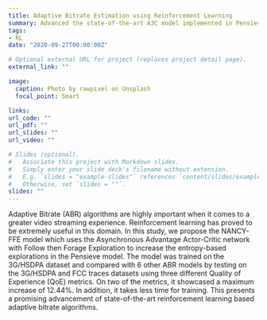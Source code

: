 ```yaml
---
title: Adaptive Bitrate Estimation using Reinforcement Learning
summary: Advanced the state-of-the-art A3C model implemented in Pensieve by increasing exploration using the Follow then Forage technique 
tags:
- RL
date: "2020-09-27T00:00:00Z"

# Optional external URL for project (replaces project detail page).
external_link: ""

image:
  caption: Photo by rawpixel on Unsplash
  focal_point: Smart

links:
url_code: ""
url_pdf: ""
url_slides: ""
url_video: ""

# Slides (optional).
#   Associate this project with Markdown slides.
#   Simply enter your slide deck's filename without extension.
#   E.g. `slides = "example-slides"` references `content/slides/example-slides.md`.
#   Otherwise, set `slides = ""`.
slides: ""
---
```


Adaptive Bitrate (ABR) algorithms are highly important when it comes to a greater video streaming experience. Reinforcement learning has proved to be extremely useful in this domain. In this study, we propose the NANCY-FFE model which uses the Asynchronous Advantage Actor-Critic network with Follow then Forage Exploration to increase the entropy-based explorations in the Pensieve model. The model was trained on the 3G/HSDPA dataset and compared with 6 other ABR models by testing on the 3G/HSDPA and FCC traces datasets using three different Quality of Experience (QoE) metrics. On two of the metrics, it showcased a maximum increase of 12.44%. In addition, it takes less time for training. This presents a promising advancement of state-of-the-art reinforcement learning based adaptive bitrate algorithms.